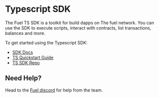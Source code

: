 # Typescript SDK

The Fuel TS SDK is a toolkit for build dapps on The fuel network. You can use the SDK to execute scripts, interact with contracts, list transactions, balances and more.

To get started using the Typescript SDK:

- [SDK Docs](https://fuellabs.github.io/fuels-ts/)
- [TS Quickstart Guide](https://fuellabs.github.io/fuels-ts/QUICKSTART.html)
- [TS SDK Repo](https://github.com/FuelLabs/fuels-ts)

## Need Help?

Head to the [Fuel discord](https://discord.com/invite/fuelnetwork) for help from the team.

